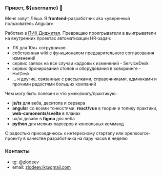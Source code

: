 ### Привет, ${username} 👋
Меня зовут Лёша. Я **frontend**-разработчик aka «уверенный пользователь Angular»

Работаю в [ПИК Диджитал](https://pik.digital/). Превращаю проигрыватели в выигрыватели на внутренних проектах автоматизации HR-задач: 
- ЛК для 10к+ сотрудников
- собственная wiki с функционалом предварительного согласования изменений
- сервис заявок на все случаи кадровых изменений - ServiceDesk
- сервис бронирования столов и оборудования в коворкинге - HotDesk
- ... и другие, связанные с рассылками, справочниками, админками и прочими радостями больших компаний

Чем могу быть полезен и что умею/могу/практикую:
- **js/ts** для веба, десктопа и сервера
- **angular** со всеми тонкостями, **react/vue** в теории и толику практики, **web-comonents/svelte** в планах
- ux/ui дизайн в **figma** для веба
- **python** для мелких парсеров и консольных комманд

С радостью присоединюсь к интересному стартапу или opensource-проекту в качестве разработчика на пару часов в неделю

### Контакты
- tg: [@zlodeev](https://t.me/zlodeev)
- email: [zlodeev.ik@gmail.com](mailto:zlodeev.ik@gmail.com)
